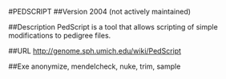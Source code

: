 #PEDSCRIPT
##Version
2004 (not actively maintained)

##Description
PedScript is a tool that allows scripting of simple modifications to pedigree files.

##URL
http://genome.sph.umich.edu/wiki/PedScript

##Exe
anonymize, mendelcheck, nuke, trim, sample

